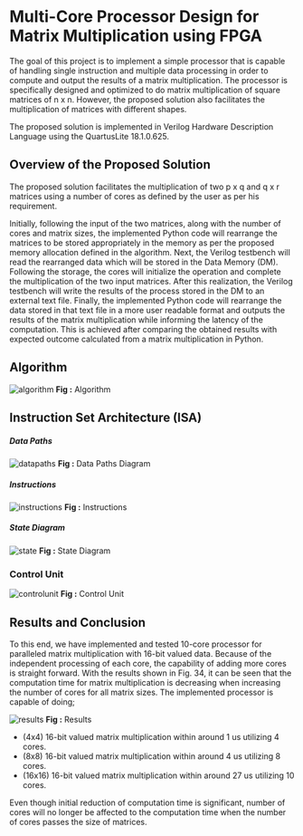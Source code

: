 # Multi-Core Processor Design for Matrix Multiplication using FPGA

The goal of this project is to implement a simple processor that is capable of handling single
instruction and multiple data processing in order to compute and output the results of a matrix
multiplication. The processor is specifically designed and optimized to do matrix multiplication
of square matrices of n x n. However, the proposed solution also facilitates the multiplication
of matrices with different shapes.

The proposed solution is implemented in Verilog Hardware Description Language using the QuartusLite 18.1.0.625.

## Overview of the Proposed Solution

The proposed solution facilitates the multiplication of two p x q and q x r matrices using a
number of cores as defined by the user as per his requirement.

Initially, following the input of the two matrices, along with the number of cores and matrix
sizes, the implemented Python code will rearrange the matrices to be stored appropriately
in the memory as per the proposed memory allocation defined in the algorithm. Next, the
Verilog testbench will read the rearranged data which will be stored in the Data Memory (DM).
Following the storage, the cores will initialize the operation and complete the multiplication of
the two input matrices. After this realization, the Verilog testbench will write the results of
the process stored in the DM to an external text file. Finally, the implemented Python code
will rearrange the data stored in that text file in a more user readable format and outputs the
results of the matrix multiplication while informing the latency of the computation. This is
achieved after comparing the obtained results with expected outcome calculated from a matrix
multiplication in Python.

## Algorithm
![algorithm](figures/algorithm.png)
**Fig :** Algorithm

## Instruction Set Architecture (ISA)

##### Data Paths
![datapaths](figures/datapaths.png)
**Fig :** Data Paths Diagram

##### Instructions
![instructions](figures/instructions.png)
**Fig :** Instructions

##### State Diagram
![state](figures/state.png)
**Fig :** State Diagram

### Control Unit
![controlunit](figures/controlunit.png)
**Fig :** Control Unit

## Results and Conclusion
To this end, we have implemented and tested 10-core processor for paralleled matrix multiplication
with 16-bit valued data. Because of the independent processing of each core, the capability of adding more cores is straight forward. With the results shown in Fig. 34, it can be seen that the computation time for matrix multiplication is decreasing when increasing the number of cores for all matrix sizes. The implemented processor is capable of doing;

![results](figures/results.png)
**Fig :** Results

* (4x4) 16-bit valued matrix multiplication within around 1 us utilizing 4 cores.
* (8x8) 16-bit valued matrix multiplication within around 4 us utilizing 8 cores.
* (16x16) 16-bit valued matrix multiplication within around 27 us utilizing 10 cores.

Even though initial reduction of computation time is significant, number of cores will no
longer be affected to the computation time when the number of cores passes the size of matrices.







